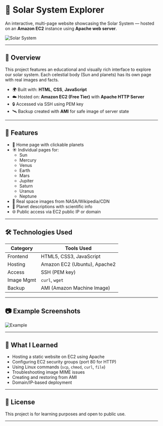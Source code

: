 # 🌌 Solar System Explorer

An interactive, multi-page website showcasing the Solar System — hosted on an **Amazon EC2** instance using **Apache web server**.

![Solar System]([https://upload.wikimedia.org/wikipedia/commons/4/4c/Solar_sys8.jpg](https://en.wikipedia.org/wiki/Solar_System#/media/File:Solar_System_true_color_(title_and_caption).jpg))

---

## 🚀 Overview

This project features an educational and visually rich interface to explore our solar system. Each celestial body (Sun and planets) has its own page with real images and facts.

- 🌍 Built with: **HTML**, **CSS**, **JavaScript**
- ☁️ Hosted on: **Amazon EC2 (Free Tier)** with **Apache HTTP Server**
- 🔒 Accessed via SSH using PEM key
- 🛰️ Backup created with **AMI** for safe image of server state

---

## 🌠 Features

- 💫 Home page with clickable planets
- ☀️ Individual pages for:
  - Sun
  - Mercury
  - Venus
  - Earth
  - Mars
  - Jupiter
  - Saturn
  - Uranus
  - Neptune
- 📸 Real space images from NASA/Wikipedia/CDN
- 🧾 Planet descriptions with scientific info
- 🌐 Public access via EC2 public IP or domain

---

## 🛠️ Technologies Used

| Category    | Tools Used                    |
|------------|-------------------------------|
| Frontend   | HTML5, CSS3, JavaScript       |
| Hosting    | Amazon EC2 (Ubuntu), Apache2  |
| Access     | SSH (PEM key)                 |
| Image Mgmt | `curl`, `wget`                |
| Backup     | AMI (Amazon Machine Image)    |

---

## 📷 Example Screenshots

![Example](https://upload.wikimedia.org/wikipedia/commons/thumb/c/c3/Solar_sys8.jpg/1024px-Solar_sys8.jpg)

---

## 🧠 What I Learned

- Hosting a static website on EC2 using Apache
- Configuring EC2 security groups (port 80 for HTTP)
- Using Linux commands (`scp`, `chmod`, `curl`, `file`)
- Troubleshooting image MIME issues
- Creating and restoring from AMI
- Domain/IP-based deployment

---

## 🧾 License

This project is for learning purposes and open to public use.

---

